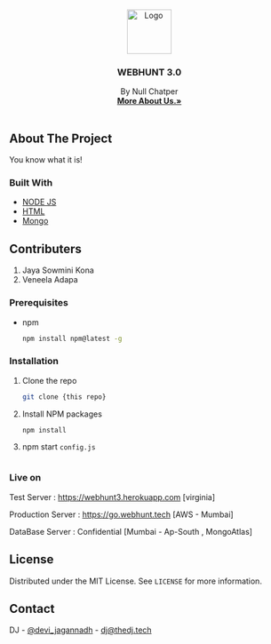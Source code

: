 <!--
*** Thanks for checking out the Best-README-Template. If you have a suggestion
*** that would make this better, please fork the repo and create a pull request
*** or simply open an issue with the tag "enhancement".
*** Thanks again! Now go create something AMAZING! :D
-->



<!-- PROJECT SHIELDS -->
<!--
*** I'm using markdown "reference style" links for readability.
*** Reference links are enclosed in brackets [ ] instead of parentheses ( ).
*** See the bottom of this document for the declaration of the reference variables
*** for contributors-url, forks-url, etc. This is an optional, concise syntax you may use.
*** https://www.markdownguide.org/basic-syntax/#reference-style-links
-->





<!-- PROJECT LOGO -->
<br />
<p align="center">
  <a href="https://github.com/othneildrew/Best-README-Template">
    <img src="https://raw.githubusercontent.com/othneildrew/Best-README-Template/master/images/logo.png" alt="Logo" width="80" height="80">
  </a>

  <h3 align="center">WEBHUNT 3.0</h3>

  <p align="center">
   By Null Chatper
    <br />
    <a href="nullchapter.github.io"><strong>More About Us.»</strong></a>
    <br />
    <br />

  </p>
</p>



<!-- ABOUT THE PROJECT -->
## About The Project

You know what it is!

### Built With

* [NODE JS](https://nodejs.org/en/)
* [HTML](https://html.com/)
* [Mongo](https://laravel.com)



<!-- GETTING STARTED -->
## Contributers

1. Jaya Sowmini Kona
2. Veneela Adapa

### Prerequisites

* npm
  ```sh
  npm install npm@latest -g
  ```

### Installation

1. Clone the repo
   ```sh
   git clone {this repo}
   ```
2. Install NPM packages
   ```sh
   npm install
   ```
3. npm start `config.js`
   ```JS npm start
   ```
   
   
   
### Live on

Test Server : https://webhunt3.herokuapp.com [virginia]

Production Server : https://go.webhunt.tech [AWS - Mumbai]

DataBase Server : Confidential [Mumbai - Ap-South , MongoAtlas]




<!-- LICENSE -->
## License

Distributed under the MIT License. See `LICENSE` for more information.



<!-- CONTACT -->
## Contact

DJ - [@devi_jagannadh](https://twitter.com/devi_jagannadh) - dj@thedj.tech


